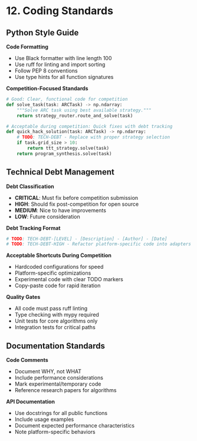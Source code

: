 # 12. Coding Standards

## Python Style Guide

**Code Formatting**
- Use Black formatter with line length 100
- Use ruff for linting and import sorting
- Follow PEP 8 conventions
- Use type hints for all function signatures

**Competition-Focused Standards**
```python
# Good: Clear, functional code for competition
def solve_task(task: ARCTask) -> np.ndarray:
    """Solve ARC task using best available strategy."""
    return strategy_router.route_and_solve(task)

# Acceptable during competition: Quick fixes with debt tracking
def quick_hack_solution(task: ARCTask) -> np.ndarray:
    # TODO: TECH-DEBT - Replace with proper strategy selection
    if task.grid_size > 10:
        return ttt_strategy.solve(task)
    return program_synthesis.solve(task)
```

## Technical Debt Management

**Debt Classification**
- **CRITICAL**: Must fix before competition submission
- **HIGH**: Should fix post-competition for open source
- **MEDIUM**: Nice to have improvements
- **LOW**: Future consideration

**Debt Tracking Format**
```python
# TODO: TECH-DEBT-[LEVEL] - [Description] - [Author] - [Date]
# TODO: TECH-DEBT-HIGH - Refactor platform-specific code into adapters - Dev - 2025-09-06
```

**Acceptable Shortcuts During Competition**
- Hardcoded configurations for speed
- Platform-specific optimizations
- Experimental code with clear TODO markers
- Copy-paste code for rapid iteration

**Quality Gates**
- All code must pass ruff linting
- Type checking with mypy required
- Unit tests for core algorithms only
- Integration tests for critical paths

## Documentation Standards

**Code Comments**
- Document WHY, not WHAT
- Include performance considerations
- Mark experimental/temporary code
- Reference research papers for algorithms

**API Documentation**
- Use docstrings for all public functions
- Include usage examples
- Document expected performance characteristics
- Note platform-specific behaviors